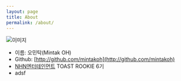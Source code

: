 ```yaml
---
layout: page
title: About
permalink: /about/
---
```


![이미지](https://raw.githubusercontent.com/mintakoh/mintakoh.github.io/master/assets/profile-placeholder.gif)
* 이름: 오민탁(Mintak OH)
* Github: [http://github.com/mintakoh](http://github.com/mintakoh)
* [NHN엔터테인먼트](https://www.nhnent.com/ko/index.nhn) TOAST ROOKIE 6기
* adsf
